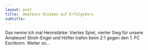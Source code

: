 ```yaml
---
layout: post
title:  Amateure bleiben auf Erfolgskurs
subtitle:  
---
```


Das nenne ich mal Heimstärke: Viertes Spiel, vierter Sieg für unsere Amateure! Stroh-Engel und Höfler trafen beim 2:1 gegen den 1. FC Eschborn. Weiter so...


